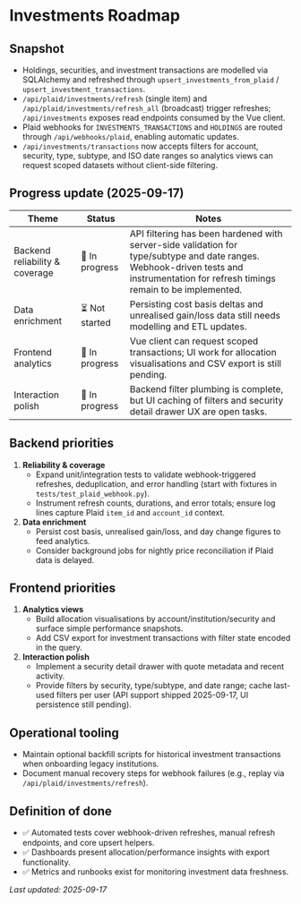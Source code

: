 # Investments Roadmap

## Snapshot

- Holdings, securities, and investment transactions are modelled via SQLAlchemy and refreshed through `upsert_investments_from_plaid` / `upsert_investment_transactions`.
- `/api/plaid/investments/refresh` (single item) and `/api/plaid/investments/refresh_all` (broadcast) trigger refreshes; `/api/investments` exposes read endpoints consumed by the Vue client.
- Plaid webhooks for `INVESTMENTS_TRANSACTIONS` and `HOLDINGS` are routed through `/api/webhooks/plaid`, enabling automatic updates.
- `/api/investments/transactions` now accepts filters for account, security, type, subtype, and ISO date ranges so analytics views can request scoped datasets without client-side filtering.

## Progress update (2025-09-17)

| Theme | Status | Notes |
| --- | --- | --- |
| Backend reliability & coverage | 🚧 In progress | API filtering has been hardened with server-side validation for type/subtype and date ranges. Webhook-driven tests and instrumentation for refresh timings remain to be implemented. |
| Data enrichment | ⏳ Not started | Persisting cost basis deltas and unrealised gain/loss data still needs modelling and ETL updates. |
| Frontend analytics | 🚧 In progress | Vue client can request scoped transactions; UI work for allocation visualisations and CSV export is still pending. |
| Interaction polish | 🚧 In progress | Backend filter plumbing is complete, but UI caching of filters and security detail drawer UX are open tasks. |

## Backend priorities

1. **Reliability & coverage**
   - Expand unit/integration tests to validate webhook-triggered refreshes, deduplication, and error handling (start with fixtures in `tests/test_plaid_webhook.py`).
   - Instrument refresh counts, durations, and error totals; ensure log lines capture Plaid `item_id` and `account_id` context.
2. **Data enrichment**
   - Persist cost basis, unrealised gain/loss, and day change figures to feed analytics.
   - Consider background jobs for nightly price reconciliation if Plaid data is delayed.

## Frontend priorities

1. **Analytics views**
   - Build allocation visualisations by account/institution/security and surface simple performance snapshots.
   - Add CSV export for investment transactions with filter state encoded in the query.
2. **Interaction polish**
   - Implement a security detail drawer with quote metadata and recent activity.
   - Provide filters by security, type/subtype, and date range; cache last-used filters per user (API support shipped 2025-09-17, UI persistence still pending).

## Operational tooling

- Maintain optional backfill scripts for historical investment transactions when onboarding legacy institutions.
- Document manual recovery steps for webhook failures (e.g., replay via `/api/plaid/investments/refresh`).

## Definition of done

- ✅ Automated tests cover webhook-driven refreshes, manual refresh endpoints, and core upsert helpers.
- ✅ Dashboards present allocation/performance insights with export functionality.
- ✅ Metrics and runbooks exist for monitoring investment data freshness.

_Last updated: 2025-09-17_
